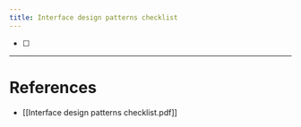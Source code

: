 ```yaml
---
title: Interface design patterns checklist
---
```


- [ ]

---

# References

- [[Interface design patterns checklist.pdf]]
